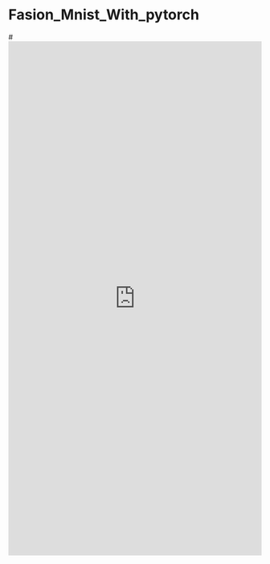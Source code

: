 # Fasion_Mnist_With_pytorch
#<iframe src="https://wandb.ai/cyber/fashion%20mnist/reports/FASION_MNIST_Report--VmlldzoxMzIwODg1" style="border:none;height:1024px;width:100%">
